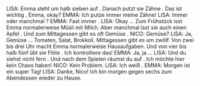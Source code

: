 LISA:
Emma steht um halb sieben auf . Danach putzt sie Zähne . Das ist wichtig , Emma, okay?
EMMA:
Ich putze immer meine Zähne!
LISA:
Immer oder manchmal ?
EMMA:
Fast immer .
LISA:
Okay … Zum Frühstück isst Emma normalerweise Müsli mit Milch. Aber manchmal isst sie auch einen Apfel . Und zum Mittagessen gibt es oft Gemüse .
NICO:
Gemüse?
LISA:
Ja, Gemüse ... Tomaten, Salat, Brokkoli. Mittagessen gibt es um zwölf. Von zwei bis drei Uhr macht Emma normalerweise Hausaufgaben. Und von vier bis halb fünf übt sie Flöte . Ich kontrolliere das!
EMMA:
Ja, ja …
LISA:
Und du siehst nicht fern . Und nach dem Spielen räumst du auf . Ich möchte hier kein Chaos haben!
NICO:
Kein Problem.
LISA:
Ich weiß .
EMMA:
Morgen ist ein super Tag!
LISA:
Danke, Nico! Ich bin morgen gegen sechs zum Abendessen wieder zu Hause.
